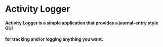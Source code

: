 
# **Activity Logger**

#### Activity Logger is a simple application that provides a journal-entry style GUI 
#### for tracking and/or logging anything you want. 


